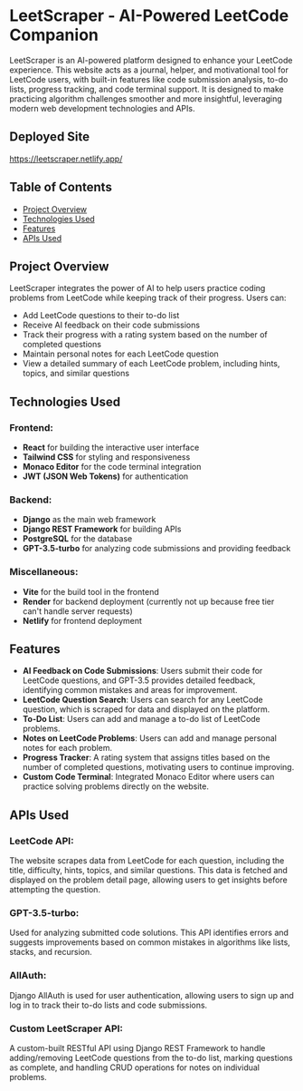 # LeetScraper - AI-Powered LeetCode Companion

LeetScraper is an AI-powered platform designed to enhance your LeetCode experience. This website acts as a journal, helper, and motivational tool for LeetCode users, with built-in features like code submission analysis, to-do lists, progress tracking, and code terminal support. It is designed to make practicing algorithm challenges smoother and more insightful, leveraging modern web development technologies and APIs.

## Deployed Site

https://leetscraper.netlify.app/

## Table of Contents
- [Project Overview](#project-overview)
- [Technologies Used](#technologies-used)
- [Features](#features)
- [APIs Used](#apis-used)

## Project Overview
LeetScraper integrates the power of AI to help users practice coding problems from LeetCode while keeping track of their progress. Users can:
- Add LeetCode questions to their to-do list
- Receive AI feedback on their code submissions
- Track their progress with a rating system based on the number of completed questions
- Maintain personal notes for each LeetCode question
- View a detailed summary of each LeetCode problem, including hints, topics, and similar questions

## Technologies Used

### Frontend:
- **React** for building the interactive user interface
- **Tailwind CSS** for styling and responsiveness
- **Monaco Editor** for the code terminal integration
- **JWT (JSON Web Tokens)** for authentication

### Backend:
- **Django** as the main web framework
- **Django REST Framework** for building APIs
- **PostgreSQL** for the database
- **GPT-3.5-turbo** for analyzing code submissions and providing feedback

### Miscellaneous:
- **Vite** for the build tool in the frontend
- **Render** for backend deployment (currently not up because free tier can't handle server requests)
- **Netlify** for frontend deployment

## Features
- **AI Feedback on Code Submissions**: Users submit their code for LeetCode questions, and GPT-3.5 provides detailed feedback, identifying common mistakes and areas for improvement.
- **LeetCode Question Search**: Users can search for any LeetCode question, which is scraped for data and displayed on the platform.
- **To-Do List**: Users can add and manage a to-do list of LeetCode problems.
- **Notes on LeetCode Problems**: Users can add and manage personal notes for each problem.
- **Progress Tracker**: A rating system that assigns titles based on the number of completed questions, motivating users to continue improving.
- **Custom Code Terminal**: Integrated Monaco Editor where users can practice solving problems directly on the website.

## APIs Used

### LeetCode API:
The website scrapes data from LeetCode for each question, including the title, difficulty, hints, topics, and similar questions. This data is fetched and displayed on the problem detail page, allowing users to get insights before attempting the question.

### GPT-3.5-turbo:
Used for analyzing submitted code solutions. This API identifies errors and suggests improvements based on common mistakes in algorithms like lists, stacks, and recursion.

### AllAuth:
Django AllAuth is used for user authentication, allowing users to sign up and log in to track their to-do lists and code submissions.

### Custom LeetScraper API:
A custom-built RESTful API using Django REST Framework to handle adding/removing LeetCode questions from the to-do list, marking questions as complete, and handling CRUD operations for notes on individual problems.
